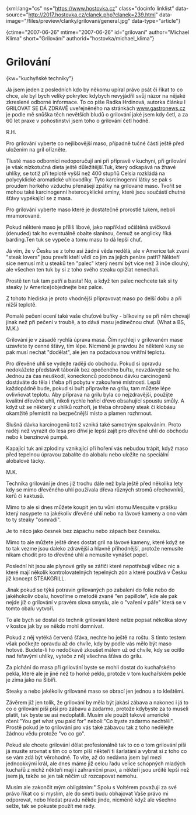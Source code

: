 
{xml:lang="cs" ns="https://www.hostovka.cz" class="docinfo linklist" data-source="http://2017.hostovka.cz/clanek.php?clanek=239.html" data-image="/files/preview/clanky/grilovani/general.jpg" data-type="article"}

{ctime="2007-06-26" mtime="2007-06-26" id="grilovani" author="Michael Klíma" short="Grilování" authorid="hostovka/michael_klima"}

# Grilování

<!-- generated attribute kw by user_udpatekw.sh on 2019-03-13, do not edit -->

{kw="kuchyňské techniky"}

Já jsem jeden z posledních kdo by někomu upíral právo psát či říkat to co chce, ale byl bych veliký pokrytec kdybych nevyjádřil svůj názor na nějaké zkreslené odborné informace. To co píše Radka Hrdinová, autorka článku I GRILOVAT SE DÁ ZDRAVĚ uveřejněného na stránkách www.gastronews.cz je podle mě snůška těch nevětších bludů o grilování jaké jsem kdy četl, a za 60 let praxe v pohostinství jsem toho o grilování četl hodně.

R.H.

Pro grilování vyberte co nejlibovější maso, případně tučné části ještě před uložením na gril ořízněte.

Tlusté maso odborníci nedoporučují ani při přípravě v kuchyni, při grilování je však nízkotučná dieta ještě důležitější.Tuk, který odkapává na žhavé uhlíky, se totiž při teplotě vyšší než 400 stupňů Celsia rozkládá na polycyklické aromatické uhlovodíky. Tyto karcinogenní látky se pak s proudem horkého vzduchu přenášejí zpátky na grilované maso. Tvořit se mohou také karcinogenní heterocyklické aminy, které jsou součástí chutné šťávy vypékající se z masa.

Pro grilování vyberte maso které je dostatečně prorostlé tukem, neboli mramorované.

Pokud některé maso je příliš libové, jako například očištěná svíčková (denuded) tak ho eventuálně obalte slaninou, čemuž se anglicky říká barding.Ten tuk se vypeče a tomu masu to dá lepší chuť.

Já vím, že v Česku se z toho asi žádná věda nedělá, ale v Americe tak zvaní "steak lovers" jsou prevíti kteří vědí co jim za jejich peníze patří? Někteří sice nemusí mít u steaků ten "palec" který nesmí být více než 3 inče dlouhý, ale všechen ten tuk by si z toho svého steaku opižlat nenechali.

Prostě ten tuk tam patří a basta! No, a když ten palec nechcete tak si ty steaky (v Americe)objednejte bez palce.

Z tohoto hlediska je proto vhodnější připravovat maso po delší dobu a při nižší teplotě.

Pomalé pečení ocení také vaše chuťové buňky - bílkoviny se při něm chovají jinak než při pečení v troubě, a to dává masu jedinečnou chuť. (What a BS, M.K.)

Grilování je v zásadě rychlá úprava masa. Čím rychleji v grilovaném mase uzavřete ty cenné šťávy, tím lépe. Nicméně je pravdou že některé kusy se pak musí nechat "dodělat", ale jen na požadovanou vnitřní teplotu.

Pro dřevěné uhlí se vydejte raději do obchodu. Pokud si opravdu nedokážete představit táborák bez opečeného buřtu, nevzdávejte se ho. Jednou za čas neuškodí, koneckonců podobnou dávku carcinogenů dostáváte do těla i třeba při pobytu v zakouřené místnosti. Lepší každopádně bude, pokud si buřt připravíte na grilu, tam můžete lépe ovlivňovat teplotu. Aby příprava na grilu byla co nejzdravější, použijte kvalitní dřevěné uhlí, nikoli rychle hořící dřevo obsahující spoustu smůly. A když už se některý z uhlíků rozhoří, je třeba ohrožený steak či klobásu okamžitě přemístit na bezpečnější místo a plamen rozhrnout.

Slušná dávka karcinogenů totiž vzniká také samotným spalováním. Proto raději než vyrazit do lesa pro dříví je lepší zajít pro dřevěné uhlí do obchodu nebo k benzínové pumpě.

Kapající tuk ani zplodiny vznikající při hoření vás nebudou trápit, když maso před tepelnou úpravou zabalíte do alobalu nebo uložíte na speciální alobalové tácky.

M.K.

Technika grilování je dnes již trochu dále než byla ještě před několika lety kdy se mimo dřevěného uhlí používala dřeva různých stromů ořechovníků, keřů či kaktusů.

Mimo to ale si dnes můžete koupit jen tu vůni stomu Mesquite v prášku který nasypete na jakékoliv dřevěné uhlí nebo na lávové kameny a ono vám to ty steaky "osmradí".

Je to něco jako česnek bez zápachu nebo zápach bez česneku.

Mimo to ale můžete ještě dnes dostat gril na lávové kameny, které když se to tak vezme jsou daleko zdravější a hlavně příhodnější, protože nemusíte nikam chodit pro to dřevěné uhlí a nemusíte vynášet popel.

Poslední hit jsou ale plynové grily se zářiči které nepotřebují vůbec nic a které mají několik kontrolovatelných tepelných zón a které používá v Česku již koncept STEAKGRILL.

Jinak pokud se týká potravin grilovaných po zabalení do folie nebo do jakéhokoliv obalu, hovoříme o metodě zvané "en papillote", kde ale pak nejde jíž o grilování v pravém slova smyslu, ale o "vaření v páře" která se v tomto obalu vytvoří.

To ale bych se dostal do technik grilování které nelze popsat několika slovy v kostce jak by se někdo mohl domnívat.

Pokud z něj vytéká červená šťáva, nechte ho ještě na roštu. S tímto testem však počkejte opravdu až do chvíle, kdy by podle vás mělo být maso hotové. Budete-li ho nedočkavě zkoušet málem už od chvíle, kdy se ocitlo nad řeřavými uhlíky, vyteče z něj všechna šťáva do grilu.

Za píchání do masa při grilování byste se mohli dostat do kuchařského pekla, které ale je jiné než to horké peklo, protože v tom kuchařském pekle je zima jako na Sibíři.

Steaky a nebo jakékoliv grilované maso se obrací jen jednou a to kleštěmi.

Závěrem již jen tolik, že grilování by měla být jakási zábava a nakonec i já to co o grilování píši píši pro zábavu a zadarmo, protože kdybyste za to museli platit, tak byste se asi nedoplatili. Musím ale použít takové americké rčení:"You get what you paid for" neboli:"Co byste zadarmo nechtěli". Prostě pokud je to grilování pro vás také zábavou tak z toho nedělejte žádnou vědu protože "vo co go".

Pokud ale chcete grilování dělat profesionálně tak to co o tom grilování píši já musíte srovnat s tím co o tom píši někteří ti šarlatáni a vybrat si z toho co se vám zdá být věrohodné. To víte, až do nedávna jsem byl mezi jednookkými král, ale dnes máme již celou řadu velice schopných mladých kuchařů z nichž někteří mají i zahraniční praxi, a někteří jsou určitě lepší než jsem já, takže se jen tak něčím už rozcapovat nemohu.

Musím ale zakončit mým obligátním:" Spolu s Voltérem považuji za své právo říkat co si myslím, ale do smrti budu obhajovat Vaše právo mi odporovat, nebo hledat pravdu někde jinde, nicméně když ale všechno selže, tak se pokuste použít mé rady.

